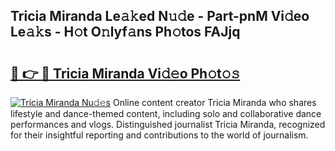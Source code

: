 ## Tricia Miranda Le𝚊𝚔ed N𝚞𝚍e - Part-pnM Vi𝚍eo Le𝚊𝚔s - H𝚘t O𝚗lyf𝚊ns Ph𝚘tos FAJjq

# <h2><a href="http://hfcdzha.feru.top/?c=Tricia+Miranda">🔗 👉 🔴 Tricia Miranda Vi𝚍𝚎o Ph𝚘t𝚘𝚜</a></h2>

[![Tricia Miranda Nu𝚍𝚎s](https://i.imgur.com/0TWrTi3.gif)](http://hfcdzha.feru.top/?c=Tricia+Miranda)
Online content creator Tricia Miranda who shares lifestyle and dance-themed content, including solo and collaborative dance performances and vlogs. Distinguished journalist Tricia Miranda, recognized for their insightful reporting and contributions to the world of journalism. 
